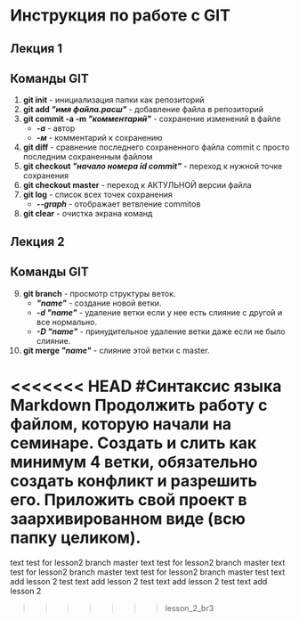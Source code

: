 # Инструкция по работе с GIT
## Лекция 1
## Команды GIT

1. **git init** - инициализация папки как репозиторий
2. **git add _"имя файла.расш"_** - добавление файла в репозиторий
3. **git commit -a -m _"комментарий"_** -  сохранение изменений в файле 
    * __*-а*__ - автор
    * __*-м*__ - комментарий к сохранению 
4. **git diff** - сравнение последнего сохраненного файла commit с просто последним сохраненным файлом
5. **git checkout _"начало номера id commit"_** - переход к нужной точке сохранения
6. **git checkout master** - переход к АКТУЛЬНОЙ версии файла
7. **git log** - список всех точек сохранения
    * __*--graph*__ - отображает ветвление commitов
8. **git clear** - очистка экрана команд

## Лекция 2

## Команды GIT

9. **git branch** - просмотр структуры веток.
    * __*"name"*__ - создание новой ветки.
    * __*-d "name"*__ - удаление ветки если у нее есть слияние с другой и все нормально.
    * __*-D "name"*__ - принудительное удаление ветки даже если не было слияние.
10. **git merge _"name"_** - слияние этой ветки с master.






<<<<<<< HEAD
#Синтаксис языка Markdown
Продолжить работу с файлом, которую начали на семинаре. Создать и слить
как минимум 4 ветки, обязательно создать конфликт и разрешить его.
Приложить свой проект в заархивированном виде (всю папку целиком).
=======






text test for lesson2 branch master
text test for lesson2 branch master
text test for lesson2 branch master
text test for lesson2 branch master
test text add lesson 2
test text add lesson 2
test text add lesson 2
test text add lesson 2
>>>>>>> lesson_2_br3
